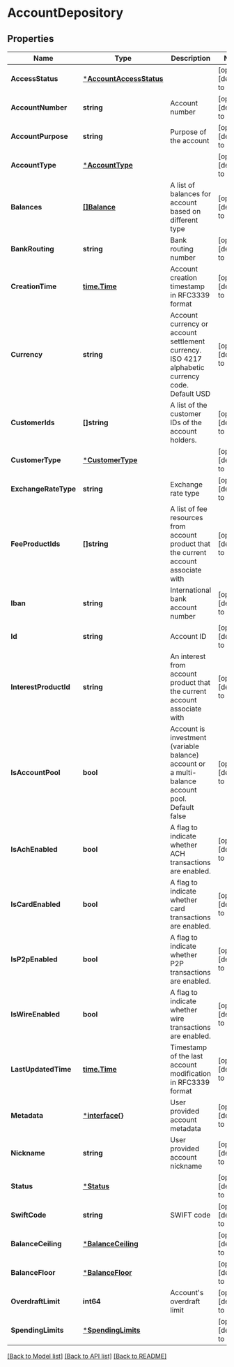 # AccountDepository

## Properties
Name | Type | Description | Notes
------------ | ------------- | ------------- | -------------
**AccessStatus** | [***AccountAccessStatus**](account_access_status.md) |  | [optional] [default to null]
**AccountNumber** | **string** | Account number | [optional] [default to null]
**AccountPurpose** | **string** | Purpose of the account | [optional] [default to null]
**AccountType** | [***AccountType**](account_type.md) |  | [optional] [default to null]
**Balances** | [**[]Balance**](balance.md) | A list of balances for account based on different type | [optional] [default to null]
**BankRouting** | **string** | Bank routing number | [optional] [default to null]
**CreationTime** | [**time.Time**](time.Time.md) | Account creation timestamp in RFC3339 format | [optional] [default to null]
**Currency** | **string** | Account currency or account settlement currency. ISO 4217 alphabetic currency code. Default USD | [optional] [default to null]
**CustomerIds** | **[]string** | A list of the customer IDs of the account holders. | [optional] [default to null]
**CustomerType** | [***CustomerType**](customer_type.md) |  | [optional] [default to null]
**ExchangeRateType** | **string** | Exchange rate type | [optional] [default to null]
**FeeProductIds** | **[]string** | A list of fee resources from account product that the current account associate with | [optional] [default to null]
**Iban** | **string** | International bank account number | [optional] [default to null]
**Id** | **string** | Account ID | [optional] [default to null]
**InterestProductId** | **string** | An interest from account product that the current account associate with | [optional] [default to null]
**IsAccountPool** | **bool** | Account is investment (variable balance) account or a multi-balance account pool. Default false | [optional] [default to null]
**IsAchEnabled** | **bool** | A flag to indicate whether ACH transactions are enabled. | [optional] [default to null]
**IsCardEnabled** | **bool** | A flag to indicate whether card transactions are enabled. | [optional] [default to null]
**IsP2pEnabled** | **bool** | A flag to indicate whether P2P transactions are enabled. | [optional] [default to null]
**IsWireEnabled** | **bool** | A flag to indicate whether wire transactions are enabled. | [optional] [default to null]
**LastUpdatedTime** | [**time.Time**](time.Time.md) | Timestamp of the last account modification in RFC3339 format | [optional] [default to null]
**Metadata** | [***interface{}**](interface{}.md) | User provided account metadata | [optional] [default to null]
**Nickname** | **string** | User provided account nickname | [optional] [default to null]
**Status** | [***Status**](status.md) |  | [optional] [default to null]
**SwiftCode** | **string** | SWIFT code | [optional] [default to null]
**BalanceCeiling** | [***BalanceCeiling**](balance_ceiling.md) |  | [optional] [default to null]
**BalanceFloor** | [***BalanceFloor**](balance_floor.md) |  | [optional] [default to null]
**OverdraftLimit** | **int64** | Account&#x27;s overdraft limit | [optional] [default to null]
**SpendingLimits** | [***SpendingLimits**](spending_limits.md) |  | [optional] [default to null]

[[Back to Model list]](../README.md#documentation-for-models) [[Back to API list]](../README.md#documentation-for-api-endpoints) [[Back to README]](../README.md)

